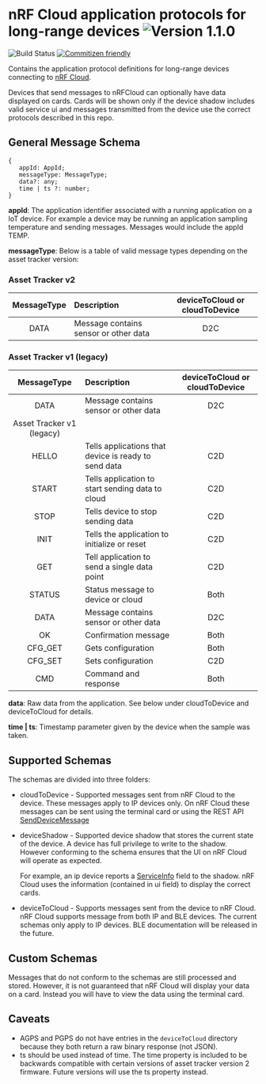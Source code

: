 # nRF Cloud application protocols for long-range devices ![Version 1.1.0](https://img.shields.io/badge/version-1.1.0-brightgreen.svg)

![Build Status](https://codebuild.us-east-1.amazonaws.com/badges?uuid=eyJlbmNyeXB0ZWREYXRhIjoiaFNvdXU1SWlMRGFCR3Q5U2tKWnptL3E2SU1VUnNsQ2d5djBBUUpmRXV4cGtjdnJKSXcyVzBtQThpZjIyczVxQkVsUnpYcUJkSUE1NHg2b1l6N0VrWFBvPSIsIml2UGFyYW1ldGVyU3BlYyI6InQvalE2ZWJtVmRIZWMxU2giLCJtYXRlcmlhbFNldFNlcmlhbCI6MX0%3D&branch=v1) [![Commitizen friendly](https://img.shields.io/badge/commitizen-friendly-brightgreen.svg)](http://commitizen.github.io/cz-cli/)

Contains the application protocol definitions for long-range devices
connecting to [nRF Cloud](https://nrfcloud.com/). 

Devices that send messages to nRFCloud can optionally have data displayed on cards. Cards will be shown only if the device shadow includes valid service ui and messages transmitted from the device use the correct protocols described in this repo.
## General Message Schema

```
{
   appId: AppId;
   messageType: MessageType;
   data?: any;
   time | ts ?: number;
}
```

**appId**: The application identifier associated with a running application on a IoT device. For example a device may be running an application sampling temperature and sending messages. Messages would include the appId TEMP.

**messageType**: Below is a table of valid message types depending on the asset tracker version:

### Asset Tracker v2
| MessageType      | Description | deviceToCloud or cloudToDevice |
| :-----------:      | :----------- | :-----------:                    |
| DATA  | Message contains sensor or other data	                  | D2C |

### Asset Tracker v1 (legacy)

| MessageType      | Description | deviceToCloud or cloudToDevice |
| :-----------:      | :----------- | :-----------:                    |
| DATA  | Message contains sensor or other data	                  | D2C |
| Asset Tracker v1 (legacy)      |  |                     |
| HELLO | Tells applications that device is ready to send data	  | C2D |
| START | Tells application to start sending data to cloud	      | C2D |
| STOP  | Tells device to stop sending data	                      | C2D |
| INIT  | Tells the application to initialize or reset	          | C2D |
| GET | Tell application to send a single data point	          | C2D |
| STATUS  | Status message to device or cloud                     | Both|
| DATA  | Message contains sensor or other data	                  | D2C |
| OK  | Confirmation message	                                  | Both|
| CFG_GET  | Gets configuration	                                  | Both|
| CFG_SET  | Sets configuration	                                  | C2D |
| CMD  | Command and response	                                  | Both|

**data**: Raw data from the application. See below under cloudToDevice and deviceToCloud for details. 

**time | ts**: Timestamp parameter given by the device when the sample was taken.  
## Supported Schemas

The schemas are divided into three folders:

* cloudToDevice - Supported messages sent from nRF Cloud to the device. These messages apply to IP devices only. On nRF Cloud these messages can be sent using the terminal card or using the REST API [SendDeviceMessage](https://api.nrfcloud.com/v1#operation/SendDeviceMessage)

* deviceShadow - Supported device shadow that stores the current state of the device. A device has full privilege to write to the shadow. However conforming to the schema ensures that the UI on nRF Cloud will operate as expected. 

    For example, an ip device reports a [ServiceInfo](https://github.com/nRFCloud/application-protocols/blob/v1/schemas/deviceShadow/ipShadow/ipShadow.json#L281-L305) field to the shadow. nRF Cloud uses the information (contained in ui field) to display the correct cards.

* deviceToCloud - Supports messages sent from the device to nRF Cloud. nRF Cloud supports message from both IP and BLE devices. The current schemas only apply to IP devices. BLE documentation will be released in the future.       



## Custom Schemas

Messages that do not conform to the schemas are still processed and stored. However, it is not guaranteed that nRF Cloud will display your data on a card. Instead you will have to view the data using the terminal card.
 

## Caveats
- AGPS and PGPS do not have entries in the `deviceToCloud` directory because they both return a raw binary response (not JSON).
- ts should be used instead of time. The time property is included to be backwards compatible with certain versions of asset tracker version 2 firmware. Future versions will use the ts property instead.
